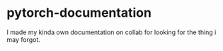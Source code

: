 # pytorch-documentation
I made my kinda own documentation on collab for looking for the thing i may forgot.
